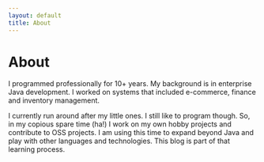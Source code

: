 ```yaml
---
layout: default
title: About
---
```

# About

I programmed professionally for 10+ years.  My background is in enterprise Java development. I worked on systems that included e-commerce, finance and inventory management.

I currently run around after my little ones. I still like to program though. So, in my copious spare time (ha!) I work on my own hobby projects and contribute to OSS projects. I am using this time to expand beyond Java and play with other languages and technologies. This blog is part of that learning process.

